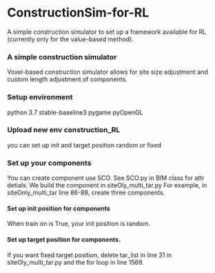 # ConstructionSim-for-RL

A simple construction simulator to set up a framework available for RL (currently only for the value-based method). 

### A simple construction simulator
Voxel-based construction simulator allows for site size adjustment and custom length adjustment of components.

### Setup environment
python 3.7
stable-baseline3
pygame
pyOpenGL

### Upload new env construction_RL
you can set up init and target position random or fixed

### Set up your components
You can create component use SCO. See SCO.py in BIM class for attr detials. 
We build the component in siteOly_multi_tar.py
For example, in siteOnly_multi_tar line 86-88, create three components.
#### Set up init position for components
When train on is True, your init position is random.
#### Set up target position for components.
If you want fixed target position, delete tar_list in line 31 in siteOly_multi_tar.py and the for loop in line 1569.


